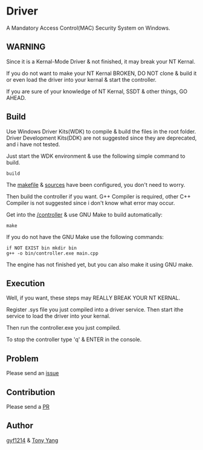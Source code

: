 Driver
======

A Mandatory Access Control(MAC) Security System on Windows.

WARNING
-----------

Since it is a Kernal-Mode Driver & not finished, it may break your NT Kernal.

If you do not want to make your NT Kernal BROKEN, DO NOT clone & build it or even load the driver into your kernal & start the controller.

If you are sure of your knowledge of NT Kernal, SSDT & other things, GO AHEAD.

Build
------------

Use Windows Driver Kits(WDK) to compile & build the files in the root folder.
Driver Development Kits(DDK) are not suggested since they are deprecated, and i have not tested.

Just start the WDK environment & use the following simple command to build.

	build
	
The [makefile](https://github.com/gyf1214/Driver/blob/master/makefile) & [sources](https://github.com/gyf1214/Driver/blob/master/sources) have been configured,
you don't need to worry.

Then build the controller if you want. G++ Compiler is required, other C++ Compiler is not suggested since i don't know what error may occur.

Get into the [/controller](https://github.com/gyf1214/Driver/tree/master/controller) & use GNU Make to build automatically:

	make
	
If you do not have the GNU Make use the following commands:

	if NOT EXIST bin mkdir bin
	g++ -o bin/controller.exe main.cpp
	
The engine has not finished yet, but you can also make it using GNU make.

Execution
-------------

Well, if you want, these steps may REALLY BREAK YOUR NT KERNAL.

Register .sys file you just compiled into a driver service. Then start ithe service to load the driver into your kernal.

Then run the controller.exe you just compiled.

To stop the controller type 'q' & ENTER in the console.

Problem
------------

Please send an [issue](https://github.com/gyf1214/Driver/issues)

Contribution
-------------

Please send a [PR](https://github.com/gyf1214/Driver/pulls)

Author
-------------

[gyf1214](https://github.com/gyf1214) & [Tony Yang](https://github.com/tonyyanga)
